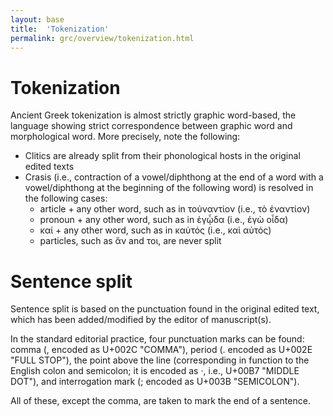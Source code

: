 ```yaml
---
layout: base
title:  'Tokenization'
permalink: grc/overview/tokenization.html
---
```


# Tokenization

Ancient Greek tokenization is almost strictly graphic word-based, the language showing strict correspondence between graphic word and morphological word. More precisely, note the following:

* Clitics are already split from their phonological hosts in the original edited texts
* Crasis (i.e., contraction of a vowel/diphthong at the end of a word with a vowel/diphthong at the beginning of the following word) is resolved in the following cases:
  * article + any other word, such as in τοὐναντίον (i.e., τὸ ἐναντίον)
  * pronoun + any other word, such as in ἐγᾧδα (i.e., ἐγὼ οἶδα)
  * καί + any other word, such as in καὑτός (i.e., καὶ αὐτός)
  * particles, such as ἄν and τοι, are never split

# Sentence split

Sentence split is based on the punctuation found in the original edited text, which has been added/modified by the editor of manuscript(s). 

In the standard editorial practice, four punctuation marks can be found: comma (, encoded as U+002C "COMMA"), period (. encoded as U+002E "FULL STOP"), the point above the line (corresponding in function to the English colon and semicolon; it is encoded as ·, i.e., U+00B7 "MIDDLE DOT"), and interrogation mark (; encoded as U+003B "SEMICOLON"). 

All of these, except the comma, are taken to mark the end of a sentence.  
